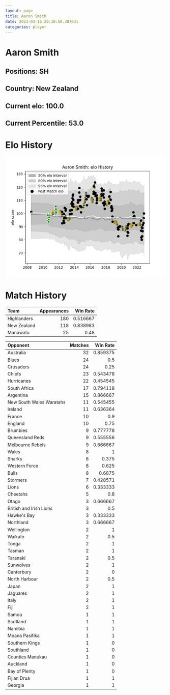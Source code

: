 ```yaml
---  
layout: page  
title: Aaron Smith  
date: 2023-03-16 20:10:50.387631  
categories: player  
---
```

# Aaron Smith

## Positions: SH

## Country: New Zealand

## Current elo: 100.0

## Current Percentile: 53.0

# Elo History


![elo history](history_AaronSmith.png)
# Match History


| Team        |   Appearances |   Win Rate |
|:------------|--------------:|-----------:|
| Highlanders |           180 |   0.516667 |
| New Zealand |           118 |   0.838983 |
| Manawatu    |            25 |   0.48     |

| Opponent                 |   Matches |   Win Rate |
|:-------------------------|----------:|-----------:|
| Australia                |        32 |   0.859375 |
| Blues                    |        24 |   0.5      |
| Crusaders                |        24 |   0.25     |
| Chiefs                   |        23 |   0.543478 |
| Hurricanes               |        22 |   0.454545 |
| South Africa             |        17 |   0.794118 |
| Argentina                |        15 |   0.866667 |
| New South Wales Waratahs |        11 |   0.545455 |
| Ireland                  |        11 |   0.636364 |
| France                   |        10 |   0.9      |
| England                  |        10 |   0.75     |
| Brumbies                 |         9 |   0.777778 |
| Queensland Reds          |         9 |   0.555556 |
| Melbourne Rebels         |         9 |   0.666667 |
| Wales                    |         8 |   1        |
| Sharks                   |         8 |   0.375    |
| Western Force            |         8 |   0.625    |
| Bulls                    |         8 |   0.6875   |
| Stormers                 |         7 |   0.428571 |
| Lions                    |         6 |   0.333333 |
| Cheetahs                 |         5 |   0.8      |
| Otago                    |         3 |   0.666667 |
| British and Irish Lions  |         3 |   0.5      |
| Hawke's Bay              |         3 |   0.333333 |
| Northland                |         3 |   0.666667 |
| Wellington               |         2 |   1        |
| Waikato                  |         2 |   0.5      |
| Tonga                    |         2 |   1        |
| Tasman                   |         2 |   1        |
| Taranaki                 |         2 |   0.5      |
| Sunwolves                |         2 |   1        |
| Canterbury               |         2 |   0        |
| North Harbour            |         2 |   0.5      |
| Japan                    |         2 |   1        |
| Jaguares                 |         2 |   1        |
| Italy                    |         2 |   1        |
| Fiji                     |         2 |   1        |
| Samoa                    |         1 |   1        |
| Scotland                 |         1 |   1        |
| Namibia                  |         1 |   1        |
| Moana Pasifika           |         1 |   1        |
| Southern Kings           |         1 |   0        |
| Southland                |         1 |   0        |
| Counties Manukau         |         1 |   0        |
| Auckland                 |         1 |   0        |
| Bay of Plenty            |         1 |   0        |
| Fijian Drua              |         1 |   1        |
| Georgia                  |         1 |   1        |